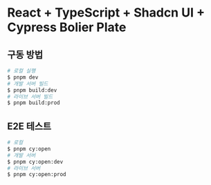 # React + TypeScript + Shadcn UI + Cypress Bolier Plate

## 구동 방법
```bash
# 로컬 실행
$ pnpm dev
# 개발 서버 빌드
$ pnpm build:dev
# 라이브 서버 빌드
$ pnpm build:prod
```

## E2E 테스트
```bash
# 로컬
$ pnpm cy:open
# 개발 서버
$ pnpm cy:open:dev
# 라이브 서버
$ pnpm cy:open:prod
```
